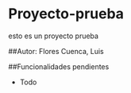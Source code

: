 # Proyecto-prueba
esto es un proyecto prueba

##Autor:
Flores Cuenca, Luis 

##Funcionalidades pendientes

* Todo

